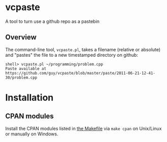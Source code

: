 # vcpaste

A tool to turn use a github repo as a pastebin

## Overview

The command-line tool, `vcpaste.pl`, takes a filename (relative or absolute) and "pastes" the
file to a new timestamped directory on github:

```
shell> vcpaste.pl ~/programming/problem.cpp
Paste available at https://github.com/guy/vcpaste/blob/master/paste/2011-06-21-12-41-30/problem.cpp
```

# Installation

## CPAN modules

Install the CPAN modules listed in 
[the Makefile](https://github.com/metaperl/vcpaste/blob/master/Makefile) via `make cpan` 
on Unix/Linux or manually on Windows.

